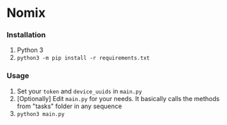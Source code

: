 # Nomix

### Installation
1. Python 3
2. `python3 -m pip install -r requirements.txt`

### Usage
1. Set your `token` and `device_uuids` in `main.py`
2. [Optionally] Edit `main.py` for your needs. It basically calls the methods from "tasks" folder in any sequence
3. `python3 main.py`